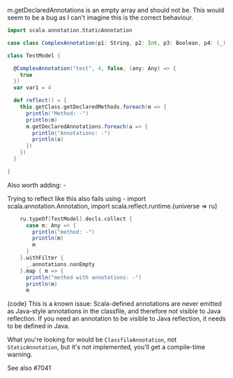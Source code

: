 
m.getDeclaredAnnotations is an empty array and should not be. This would seem to be a bug as I can't imagine this is the correct behaviour.

```scala
import scala.annotation.StaticAnnotation

case class ComplexAnnotation(p1: String, p2: Int, p3: Boolean, p4: (_) => Boolean) extends StaticAnnotation

class TestModel {

  @ComplexAnnotation("test", 4, false, (any: Any) => {
    true
  })
  var var1 = 4

  def reflect() = {
    this.getClass.getDeclaredMethods.foreach(m => {
      println("Method: -")
      println(m)
      m.getDeclaredAnnotations.foreach(a => {
        println("Annotations: -")
        println(a)
      })
    })
  }

}
```
Also worth adding: -

Trying to reflect like this also fails using - import scala.annotation.Annotation, import scala.reflect.runtime.{universe => ru}

```scala
    ru.typeOf[TestModel].decls.collect {
      case m: Any => {
        println("method: -")
        println(m)
        m
      }
    }.withFilter {
      _.annotations.nonEmpty
    }.map { m => {
      println("method with annotations: -")
      println(m)
      m
```
{code}
This is a known issue: Scala-defined annotations are never emitted as Java-style annotations in the classfile, and therefore not visible to Java reflection. If you need an annotation to be visible to Java reflection, it needs to be defined in Java.

What you're looking for would be `ClassfileAnnotation`, not `StaticAnnotation`, but it's not implemented, you'll get a compile-time warning.

See also #7041
